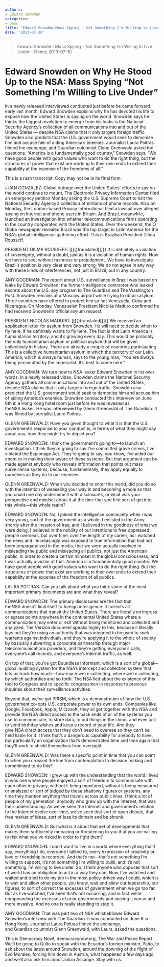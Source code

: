 ```yaml
---
authors: 
- Edward Snowden
categories: 
- Demo
title: "Edward Snowden:Mass Spying - Not Something I'm Willing to Live Under"
date: "2013-07-10"
---
```

> Edward Snowden: Mass Spying - Not Something I'm Willing to Live Under - Demo; 2013-07-10

Edward Snowden on Why He Stood Up to the NSA: Mass Spying “Not Something I’m Willing to Live Under”
===================================================================================================

In a newly released interviewed conducted just before he came forward early last month, Edward Snowden explains why he has devoted his life to expose how the United States is spying on the world. Snowden says he thinks the biggest revelation to emerge from his leaks is the National Security Agency’s collection of all communications into and out of the United States — despite NSA claims that it only targets foreign traffic. Snowden also predicts that the U.S. government would seek to demonize him and accuse him of aiding America’s enemies. Journalist Laura Poitras filmed the exchange, and Guardian columnist Glenn Greenwald asked the questions. “America is a fundamentally good country,” Snowden says. “We have good people with good values who want to do the right thing, but the structures of power that exist are working to their own ends to extend their capability at the expense of the freedoms of all.”

This is a rush transcript. Copy may not be in its final form.

JUAN GONZÁLEZ: Global outrage over the United States’ efforts to spy on the world continue to mount. The Electronic Privacy Information Center filed an emergency petition Monday asking the U.S. Supreme Court to halt the National Security Agency’s collection of millions of phone records. Also on Monday, the London-based Privacy International filed a lawsuit over alleged spying on Internet and phone users in Britain. And Brazil, meanwhile, launched an investigation into whether telecommunications firms operating in the country cooperated with the United States. Over the weekend, the O Globo newspaper revealed Brazil was the top target in Latin America for the NSA’s global intelligence-gathering effort. This is Brazilian President Dilma Rousseff.

PRESIDENT DILMA ROUSSEFF: [\[]{}translated[\]]{} It is definitely a violation of sovereignty, without a doubt, just as it is a violation of human rights. Now we have to see, without rashness or prejudgment. We have to investigate. Brazil’s position is very clear and very strong: We do not agree in any way with these kinds of interferences, not just in Brazil, but in any country.

AMY GOODMAN: The report about U.S. surveillance in Brazil was based on leaks by Edward Snowden, the former intelligence contractor who leaked secrets about the U.S. spy program to The Guardian and The Washington Post. Snowden remains at a Moscow airport while trying to obtain asylum. Three countries have offered to protect him so far: Venezuela, Cuba and Nicaragua. On Monday, Venezuelan President Nicolás Maduro confirmed he had received Snowden’s official asylum request.

PRESIDENT NICOLÁS MADURO: [\[]{}translated[\]]{} We received an application letter for asylum from Snowden. He will need to decide when to fly here, if he definitely wants to fly here. The fact is that Latin America is humanitarian territory, and it’s growing every day. This would be probably the only humanitarian asylum or political asylum that will be given collectively in history. There are already a couple of countries participating. This is a collective humanitarian asylum in which the territory of our Latin America, which is always human, says to the young man, “You are always being persecuted by the imperialist. It’s best to come here.”

AMY GOODMAN: We turn now to NSA leaker Edward Snowden in his own words. In a newly released video, Snowden claims the National Security Agency gathers all communications into and out of the United States, despite NSA claims that it only targets foreign traffic. Snowden also predicted the U.S. government would seek to demonize him and accuse him of aiding America’s enemies. Snowden conducted this interview on June 6th in a Hong Kong hotel room just before he was revealed as theNSA leaker. He was interviewed by Glenn Greenwald of The Guardian. It was filmed by journalist Laura Poitras.

GLENN GREENWALD: Have you given thought to what it is that the U.S. government’s response to your conduct is, in terms of what they might say about you, how they might try to depict you?

EDWARD SNOWDEN: I think the government’s going to—to launch an investigation. I think they’re going to say I’ve committed grave crimes, I’ve violated the Espionage Act. They’re going to say, you know, I’ve aided our enemies in making them aware of these systems. But that argument can be made against anybody who reveals information that points out mass surveillance systems, because, fundamentally, they apply equally to ourselves as they do to our enemies.

GLENN GREENWALD: When you decided to enter this world, did you do so with the intention of weaseling your way in and becoming a mole so that you could one day undermine it with disclosures, or what was your perspective and mindset about it at the time that you first sort of got into this whole—this whole realm?

EDWARD SNOWDEN: No, I joined the intelligence community when I was very young, sort of the government as a whole. I enlisted in the Army shortly after the invasion of Iraq, and I believed in the goodness of what we were doing. I believed in the nobility of our intentions to free oppressed people overseas, but over time, over the length of my career, as I watched the news and I increasingly was exposed to true information that had not been propagandized in the media, that we were actually involved in misleading the public and misleading all publics, not just the American public, in order to create a certain mindset in the global consciousness, and I was actually a victim of that. America is a fundamentally good country. We have good people with good values who want to do the right thing. But the structures of power that exist are working to their own ends to extend their capability at the expense of the freedom of all publics.

LAURA POITRAS: Can you talk about what you think some of the most important primary documents are and what they reveal?

EDWARD SNOWDEN: The primary disclosures are the fact that theNSA doesn’t limit itself to foreign intelligence. It collects all communications that transit the United States. There are literally no ingress or egress points anywhere in the continental United States where a communication may enter or exit without being monitored and collected and analyzed. The Verizon document speaks highly to this, because it literally lays out they’re using an authority that was intended to be used to seek warrants against individuals, and they’re applying it to the whole of society by basically subverting a corporate partnership through major telecommunications providers, and they’re getting everyone’s calls, everyone’s call records, and everyone’s Internet traffic, as well.

On top of that, you’ve got Boundless Informant, which is a sort of a global—global auditing system for the NSA’s intercept and collection system that lets us track how much—how much we’re collecting, where we’re collecting, by which authorities and so forth. The NSA lied about the existence of this tool to Congress and to specific congressmen in response to previous inquiries about their surveillance activities.

Beyond that, we’ve got PRISM, which is a demonstration of how the U.S. government co-opts U.S. corporate power to its own ends. Companies like Google, Facebook, Apple, Microsoft, they all get together with the NSA and provide the NSA direct access to the back ends of all of the systems you use to communicate, to store data, to put things in the cloud, and even just to send birthday wishes and keep a record of your life. And they give NSA direct access that they don’t need to oversee so they can’t be held liable for it. I think that’s a dangerous capability for anybody to have, but particularly an organization that’s demonstrated time and time again that they’ll work to shield themselves from oversight.

GLENN GREENWALD: Was there a specific point in time that you can point to when you crossed the line from contemplation to decision making and commitment to do this?

EDWARD SNOWDEN: I grew up with the understanding that the world I lived in was one where people enjoyed a sort of freedom to communicate with each other in privacy, without it being monitored, without it being measured or analyzed or sort of judged by these shadowy figures or systems, any time they mention anything that travels across public lines. I think a lot of people of my generation, anybody who grew up with the Internet, that was their understanding. As we’ve seen the Internet and government’s relation to the Internet evolve over time, we’ve seen that sort of open debate, that free market of ideas, sort of lose its domain and be shrunk.

GLENN GREENWALD: But what is it about that set of developments that makes them sufficiently menacing or threatening to you that you are willing to risk what you’ve risked in order to fight them?

EDWARD SNOWDEN: I don’t want to live in a world where everything that I say, everything I do, everyone I talked to, every expression of creativity or love or friendship is recorded. And that’s not—that’s not something I’m willing to support, it’s not something I’m willing to build, and it’s not something I’m willing to live under. So, I think anyone who opposes that sort of world has an obligation to act in a way they can. Now, I’ve watched and waited and tried to do my job in the most policy-driven way I could, which is to wait and allow other people, you know, wait and allow our leadership, our figures, to sort of correct the excesses of government when we go too far. But as I’ve watched, I’ve seen that’s not occurring, and in fact we’re compounding the excesses of prior governments and making it worse and more invasive. And no one is really standing to stop it.

AMY GOODMAN: That was part two of NSA whistleblower Edward Snowden’s interview with The Guardian. It was conducted on June 6 in Hong Kong. Journalist Laura Poitras filmed the exchange, and Guardian columnist Glenn Greenwald, with Laura, asked the questions.

This is Democracy Now!, democracynow.org, The War and Peace Report. We’ll be going to Quito to speak with the Ecuador’s foreign minister, Patio, to ask about the latest around Snowden, around the downing of the flight of Evo Morales, forcing him down in Austria, what happened a few days ago, and we’ll also ask him about Julian Assange. Stay with us.
